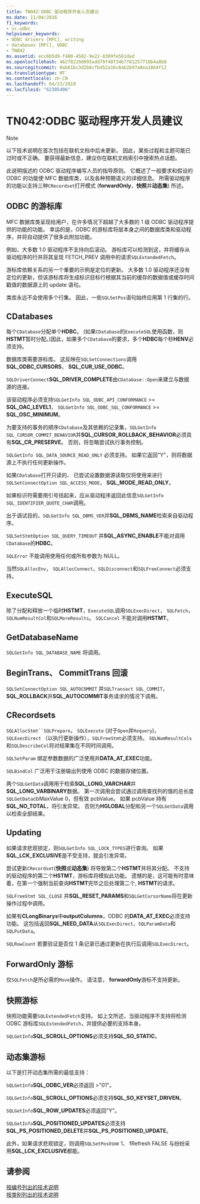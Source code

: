 ```yaml
---
title: TN042:ODBC 驱动程序开发人员建议
ms.date: 11/04/2016
f1_keywords:
- vc.odbc
helpviewer_keywords:
- ODBC drivers [MFC], writing
- databases [MFC], ODBC
- TN042
ms.assetid: ecc6b5d9-f480-4582-9e22-8309fe561dad
ms.openlocfilehash: 462f8229d995add79f48f34b7f81257710b4a8b8
ms.sourcegitcommit: 0ab61bc3d2b6cfbd52a16c6ab2b97a8ea1864f12
ms.translationtype: MT
ms.contentlocale: zh-CN
ms.lasthandoff: 04/23/2019
ms.locfileid: "62305406"
---
```

# <a name="tn042-odbc-driver-developer-recommendations"></a>TN042:ODBC 驱动程序开发人员建议

> [!NOTE]
>  以下技术说明在首次包括在联机文档中后未更新。 因此，某些过程和主题可能已过时或不正确。 要获得最新信息，建议你在联机文档索引中搜索热点话题。

此说明描述的 ODBC 驱动程序编写人员的指导原则。 它概述了一般要求和假设的 ODBC 的功能使 MFC 数据库类，以及各种预期语义的详细信息。 所需驱动程序的功能以支持三种`CRecordset`打开模式 (**forwardOnly**，**快照**并**动态集**) 所述。

## <a name="odbcs-cursor-library"></a>ODBC 的游标库

MFC 数据库类呈现给用户，在许多情况下超越了大多数的 1 级 ODBC 驱动程序提供的功能的功能。 幸运的是，ODBC 的游标库将层本身之间的数据库类和驱动程序，并将自动提供了很多此附加功能。

例如，大多数 1.0 驱动程序不支持向后滚动。 游标库可以检测到这，并将缓存从驱动程序的行并将其呈现 FETCH_PREV 调用中的请求`SQLExtendedFetch`。

游标库依赖关系的另一个重要的示例是定位的更新。 大多数 1.0 驱动程序还没有定位的更新，但该游标库将生成标识目标行根据其当前的缓存的数据值或缓存时间戳值的数据源上的 update 语句。

类库永远不会使用多个行集。 因此，一些`SQLSetPos`语句始终应用第 1 行集的行。

## <a name="cdatabases"></a>CDatabases

每个`CDatabase`分配单个**HDBC**。 (如果`CDatabase`的`ExecuteSQL`使用函数，则**HSTMT**暂时分配。)因此，如果多个`CDatabase`的要求，多个**HDBC**每个秒**HENV**必须支持。

数据库类需要游标库。 这反映在`SQLSetConnections`调用**SQL_ODBC_CURSORS**， **SQL_CUR_USE_ODBC**。

`SQLDriverConnect`**SQL_DRIVER_COMPLETE**由`CDatabase::Open`来建立与数据源的连接。

该驱动程序必须支持`SQLGetInfo SQL_ODBC_API_CONFORMANCE`  >=  **SQL_OAC_LEVEL1**， `SQLGetInfo SQL_ODBC_SQL_CONFORMANCE`  >=  **SQL_OSC_MINIMUM**。

为要支持的事务的顺序`CDatabase`及其依赖的记录集，`SQLGetInfo SQL_CURSOR_COMMIT_BEHAVIOR`并**SQL_CURSOR_ROLLBACK_BEHAVIOR**必须具有**SQL_CR_PRESERVE**。 否则，将忽略尝试执行事务控制。

`SQLGetInfo SQL_DATA_SOURCE_READ_ONLY` 必须支持。 如果它返回"Y"，则将数据源上不执行任何更新操作。

如果`CDatabase`打开只读的、 已尝试设置数据源读取仅将使用来进行`SQLSetConnectOption SQL_ACCESS_MODE`， **SQL_MODE_READ_ONLY**。

如果标识符需要用引号括起来，应从驱动程序返回此信息`SQLGetInfo SQL_IDENTIFIER_QUOTE_CHAR`调用。

出于调试目的，`SQLGetInfo SQL_DBMS_VER`并**SQL_DBMS_NAME**检索来自驱动程序。

`SQLSetStmtOption SQL_QUERY_TIMEOUT` 并**SQL_ASYNC_ENABLE**不能对调用`CDatabase`的**HDBC**。

`SQLError` 不能调用使用任何或所有参数为 NULL。

当然`SQLAllocEnv`， `SQLAllocConnect`，`SQLDisconnect`和`SQLFreeConnect`必须支持。

## <a name="executesql"></a>ExecuteSQL

除了分配和释放一个临时**HSTMT**，`ExecuteSQL`调用`SQLExecDirect`， `SQLFetch`，`SQLNumResultCol`和`SQLMoreResults`。 `SQLCancel` 不能对调用**HSTMT**。

## <a name="getdatabasename"></a>GetDatabaseName

`SQLGetInfo SQL_DATABASE_NAME` 将调用。

## <a name="begintrans-committrans-rollback"></a>BeginTrans、 CommitTrans 回滚

`SQLSetConnectOption SQL_AUTOCOMMIT` 并`SQLTransact SQL_COMMIT`， **SQL_ROLLBACK**并**SQL_AUTOCOMMIT**事务请求的情况下调用。

## <a name="crecordsets"></a>CRecordsets

`SQLAllocStmt``SQLPrepare`， `SQLExecute` (对于`Open`并`Requery`)， `SQLExecDirect` （以执行更新操作），`SQLFreeStmt`必须支持。 `SQLNumResultCols` 和`SQLDescribeCol`将对结果集在不同时间调用。

`SQLSetParam` 绑定参数数据的广泛使用并**DATA_AT_EXEC**功能。

`SQLBindCol` 广泛用于注册输出列使用 ODBC 的数据存储位置。

两个`SQLGetData`调用用于检索**SQL_LONG_VARCHAR**并**SQL_LONG_VARBINARY**数据。 第一次调用会尝试通过调用查找列的值的总长度`SQLGetData`cbMaxValue 0，但有效 pcbValue。 如果 pcbValue 持有**SQL_NO_TOTAL**，将引发异常。 否则为**HGLOBAL**分配和另一个`SQLGetData`调用以检索全部结果。

## <a name="updating"></a>Updating

如果请求悲观锁定，则`SQLGetInfo SQL_LOCK_TYPES`进行查询。 如果**SQL_LCK_EXCLUSIVE**是不受支持，就会引发异常。

尝试更新`CRecordset`(**快照**或**动态集**) 将导致第二个**HSTMT**并将其分配。 不支持的驱动程序的第二个**HSTMT**，游标库将模拟此功能。 遗憾的是，这可能有时意味着，在第一个强制当前查询**HSTMT**完毕之后处理第二个, **HSTMT**的请求。

`SQLFreeStmt SQL_CLOSE` 并**SQL_RESET_PARAMS**和`SQLGetCursorName`将在更新操作过程中调用。

如果有**CLongBinarys**中**outputColumns**，ODBC 的**DATA_AT_EXEC**必须支持功能。 这包括返回**SQL_NEED_DATA**从`SQLExecDirect`，`SQLParamData`和`SQLPutData`。

`SQLRowCount` 若要验证是否仅 1 条记录已通过更新在执行后调用`SQLExecDirect`。

## <a name="forwardonly-cursors"></a>ForwardOnly 游标

仅`SQLFetch`是所必需的`Move`操作。 请注意， **forwardOnly**游标不支持更新。

## <a name="snapshot-cursors"></a>快照游标

快照功能需要`SQLExtendedFetch`支持。 如上文所述，当驱动程序不支持将检测 ODBC 游标库`SQLExtendedFetch`，并提供必要的支持本身。

`SQLGetInfo`**SQL_SCROLL_OPTIONS**必须支持**SQL_SO_STATIC**。

## <a name="dynaset-cursors"></a>动态集游标

以下是打开动态集所需的最低支持：

`SQLGetInfo`**SQL_ODBC_VER**必须返回 >"01"。

`SQLGetInfo`**SQL_SCROLL_OPTIONS**必须支持**SQL_SO_KEYSET_DRIVEN**。

`SQLGetInfo`**SQL_ROW_UPDATES**必须返回"Y"。

`SQLGetInfo`**SQL_POSITIONED_UPDATES**必须支持**SQL_PS_POSITIONED_DELETE**并**SQL_PS_POSITIONED_UPDATE**。

此外，如果请求悲观锁定，则调用`SQLSetPos`irow 1、 fRefresh FALSE 与纷纷采用**SQL_LCK_EXCLUSIVE**都能。

## <a name="see-also"></a>请参阅

[按编号列出的技术说明](../mfc/technical-notes-by-number.md)<br/>
[按类别列出的技术说明](../mfc/technical-notes-by-category.md)
